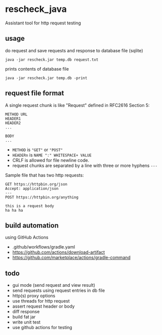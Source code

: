 # rescheck_java

Assistant tool for http request testing

## usage

do request and save requests and response to database file (sqlite)

```
java -jar rescheck.jar temp.db request.txt
```

prints contents of database file

```
java -jar rescheck.jar temp.db -print
```

## request file format

A single request chunk is like "Request" defined in RFC2616 Section 5:

```
METHOD URL
HEADER1
HEADER2
...

BODY
...
```

* `METHOD` is `"GET"` or `"POST"`
* `HEADERn` is `NAME ":" WHITESPACE+ VALUE`
* CRLF is allowed for file newline code.
* request chunks are separated by a line with three or more hyphens `---`  

Sample file that has two http requests:

```
GET https://httpbin.org/json
Accept: application/json
---
POST https://httpbin.org/anything

this is a request body
ha ha ha
```

## build automation

using GitHub Actions

* .github/workflows/gradle.yaml
* https://github.com/actions/download-artifact
* https://github.com/marketplace/actions/gradle-command

## todo

* gui mode (send request and view result)
* send requests using request entries in db file
* http(s) proxy options
* use threads for http request
* assert request header or body
* diff response
* build fat jar
* write unit test
* use github actions for testing
